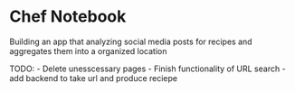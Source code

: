# Chef Notebook

Building an app that analyzing social media posts for recipes and aggregates them into a organized location

TODO:
    - Delete unesscessary pages
    - Finish functionality of URL search
    - add backend to take url and produce reciepe  